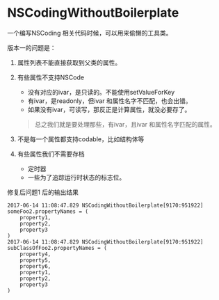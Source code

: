 # NSCodingWithoutBoilerplate

一个编写NSCoding 相关代码时候，可以用来偷懒的工具类。



版本一的问题是：

1. 属性列表不能直接获取到父类的属性。

2. 有些属性不支持NSCode
	* 没有对应的ivar，是只读的。不能使用setValueForKey
	* 有ivar，是readonly，但ivar 和属性名字不匹配，也会出错。
	* 如果没有ivar，可读写，那反正是计算属性，就没必要存了。

	> 总之我们就是要处理那些，有ivar，且ivar 和属性名字匹配的属性。
	
3.  不是每一个属性都支持codable，比如结构体等

4.  有些属性我们不需要存档
	* 定时器
	* 一些为了追踪运行时状态的标志位。


修复后问题1 后的输出结果

```
2017-06-14 11:08:47.829 NSCodingWithoutBoilerplate[9170:951922] someFoo2.propertyNames = (
    property1,
    property2,
    property3
)
2017-06-14 11:08:47.829 NSCodingWithoutBoilerplate[9170:951922] subClassOfFoo2.propertyNames = (
    property4,
    property5,
    property6,
    property1,
    property2,
    property3
)	
```